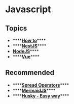 # Javascript

## Topics

* \*\*\*\*[**How to**](how-to.md)\*\*\*\*
* \*\*\*\*[**NestJS**](nestjs.md)\*\*\*\*
* [**NodeJS**](nodejs/)\*\*\*\*
* \*\*\*\*[**Vue**](vue.md)\*\*\*\*

## Recommended

* \*\*\*\*[**Spread Operators**](https://developer.mozilla.org/pt-BR/docs/Web/JavaScript/Reference/Operators/Spread_operator)\*\*\*\*
* \*\*\*\*[**MermaidJS**](https://mermaid-js.github.io/)\*\*\*\*
* \*\*\*\*[**Husky - Easy way**](https://willianjusten.com.br/trabalhando-com-git-hooks-de-forma-facil/)\*\*\*\*

